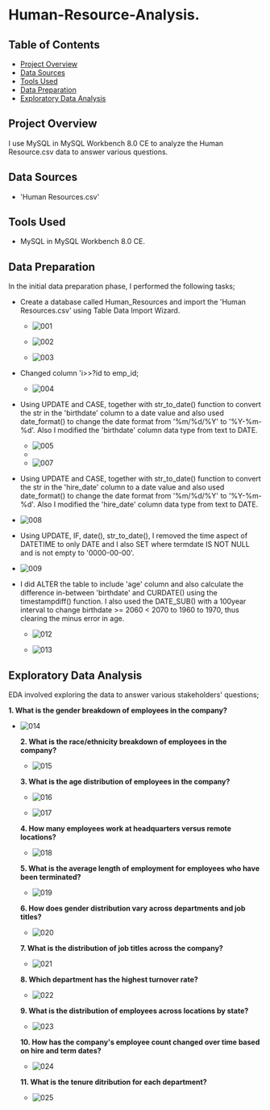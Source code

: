 # Human-Resource-Analysis.

## Table of Contents
 - [Project Overview](#project-overview)
 - [Data Sources](#data-sources)
 - [Tools Used](#tools-used)
 - [Data Preparation](#data-preparation)
 - [Exploratory Data Analysis](#exploratory-data-analysis)

## Project Overview

I use MySQL in MySQL Workbench 8.0 CE to analyze the Human Resource.csv data to answer various questions.

## Data Sources

 - 'Human Resources.csv'

## Tools Used

  - MySQL in MySQL Workbench 8.0 CE.

## Data Preparation

In the initial data preparation phase, I performed the following tasks;

   - Create a database called Human_Resources and import the 'Human Resources.csv' using Table Data Import Wizard.

     - ![001](https://github.com/karanja-Muiruri/Human-Resource-Analysis/assets/169806532/831dae8a-2445-440a-8101-3ecbf084864c)
    
     - ![002](https://github.com/karanja-Muiruri/Human-Resource-Analysis/assets/169806532/c3f49194-c6ae-4acf-8568-6287f199ab85)
    
     - ![003](https://github.com/karanja-Muiruri/Human-Resource-Analysis/assets/169806532/84596756-d310-4538-a056-0c415a5fc569)
    

- Changed column 'i>>?id to emp_id;

  - ![004](https://github.com/karanja-Muiruri/Human-Resource-Analysis/assets/169806532/0a8c988a-935f-42ec-974d-d84ed72cfd07)

- Using UPDATE and CASE, together with str_to_date() function to convert the str in the 'birthdate' column to a date value and also used date_format() to change the date format from '%m/%d/%Y' to '%Y-%m-%d'. Also I modified the 'birthdate' column data type from text to DATE. 

  - ![005](https://github.com/karanja-Muiruri/Human-Resource-Analysis/assets/169806532/681fe411-c204-4102-8485-5b58fa6cec77)
  - 
  - ![007](https://github.com/karanja-Muiruri/Human-Resource-Analysis/assets/169806532/dec68792-a8cc-41e4-9b2f-04832e06042d)

 
-  Using UPDATE and CASE, together with str_to_date() function to convert the str in the 'hire_date' column to a date value and also used date_format() to change the date format from '%m/%d/%Y' to '%Y-%m-%d'. Also I modified the 'hire_date' column data type from text to DATE.

  -   ![008](https://github.com/karanja-Muiruri/Human-Resource-Analysis/assets/169806532/9852d7c5-e6c2-4e58-90d7-146943b42bc1)


-   Using UPDATE, IF, date(), str_to_date(), I removed the time aspect of DATETIME to only DATE and I also SET where termdate IS NOT NULL and is not empty to '0000-00-00'.

  -   ![009](https://github.com/karanja-Muiruri/Human-Resource-Analysis/assets/169806532/d527958d-b6f2-4806-a55d-5dff740a3c1d)


- I did ALTER the table to include 'age' column and also calculate the difference in-between 'birthdate' and CURDATE() using the timestampdiff() function. I also used the DATE_SUB() with a 100year interval to change birthdate >= 2060 < 2070 to 1960 to 1970, thus clearing the minus error in age.  

  -  ![012](https://github.com/karanja-Muiruri/Human-Resource-Analysis/assets/169806532/8b610f4c-5630-4ed8-beb0-6c50fa63f7bb)
 
  -  ![013](https://github.com/karanja-Muiruri/Human-Resource-Analysis/assets/169806532/9a209192-6f7a-4b1b-9c77-99284b137df9)




## Exploratory Data Analysis

   EDA involved exploring the data to answer various stakeholders' questions;

   **1. What is the gender breakdown of employees in the company?**

   - ![014](https://github.com/karanja-Muiruri/Human-Resource-Analysis/assets/169806532/98c3cb46-981f-41a3-9be9-1f9ad4b484b1)
     

     **2. What is the race/ethnicity breakdown of employees in the company?**
    
        - ![015](https://github.com/karanja-Muiruri/Human-Resource-Analysis/assets/169806532/7740d00a-c96d-4588-aa8a-912d0d53010e)
          
       
     **3. What is the age distribution of employees in the company?**
    
        - ![016](https://github.com/karanja-Muiruri/Human-Resource-Analysis/assets/169806532/a8798dc4-9ba3-407c-a459-fd0f37d1cc79)
       
        - ![017](https://github.com/karanja-Muiruri/Human-Resource-Analysis/assets/169806532/3d38d47b-ee25-4a69-84ff-9fb3d9721101)

       
     **4. How many employees work at headquarters versus remote locations?**
    
        -  ![018](https://github.com/karanja-Muiruri/Human-Resource-Analysis/assets/169806532/65cba034-253a-492f-b12b-d2500fbaa426)
       
       
     **5. What is the average length of employment for employees who have been terminated?**
    
        - ![019](https://github.com/karanja-Muiruri/Human-Resource-Analysis/assets/169806532/653f7bf0-3be5-47e0-9fde-b770ec1da28f)
       
       
     **6. How does gender distribution vary across departments and job titles?**
    
        - ![020](https://github.com/karanja-Muiruri/Human-Resource-Analysis/assets/169806532/df0c72c6-e767-4285-9e2e-a22c1ef8a6c9)


     **7. What is the distribution of job titles across the company?**
    
        - ![021](https://github.com/karanja-Muiruri/Human-Resource-Analysis/assets/169806532/221d2cbe-74d1-4018-b930-5f371ceeade0)

     
     **8. Which department has the highest turnover rate?**
    
        -  ![022](https://github.com/karanja-Muiruri/Human-Resource-Analysis/assets/169806532/0633512a-e0ba-4ece-9e5d-c51e8a36c18c)
       
       
     **9. What is the distribution of employees across locations by state?**
    
        -  ![023](https://github.com/karanja-Muiruri/Human-Resource-Analysis/assets/169806532/6c3e7ca5-bc94-4189-9a5b-7d439a72bec6)


     **10. How has the company's employee count changed over time based on hire and term dates?**
    
        -  ![024](https://github.com/karanja-Muiruri/Human-Resource-Analysis/assets/169806532/8341325e-b1da-469d-bfa1-f09efbc54c4f)
    

     **11.  What is the tenure ditribution for each department?**
    
        -  ![025](https://github.com/karanja-Muiruri/Human-Resource-Analysis/assets/169806532/af31265b-7de6-4242-940f-6917583d781f)






       




  
  
